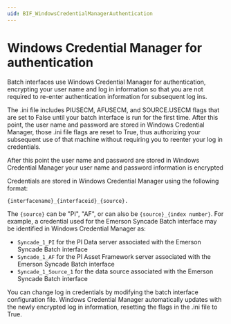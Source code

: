 ```yaml
---
uid: BIF_WindowsCredentialManagerAuthentication
---
```


# Windows Credential Manager for authentication

Batch interfaces use Windows Credential Manager for authentication, encrypting your user name and log in information so that you are not required to re-enter authentication information for subsequent log ins.

The .ini file includes PIUSECM, AFUSECM, and SOURCE.USECM flags that are set to False until your batch interface is run for the first time. After this point, the user name and password are stored in Windows Credential Manager, those .ini file flags are reset to True, thus authorizing your subsequent use of that machine without requiring you to reenter your log in credentials.

After this point the user name and password are stored in Windows Credential Manager your user name and password information is encrypted

Credentials are stored in Windows Credential Manager using the following format:

```text
{interfacename}_{interfaceid}_{source}.
```

The `{source}` can be "PI", "AF", or can also be `{source}_{index number}`. For example, a credential used for the Emerson Syncade Batch interface may be identified in Windows Credential Manager as:

* `Syncade_1_PI` for the PI Data server associated with the Emerson Syncade Batch interface
* `Syncade_1_AF` for the PI Asset Framework server associated with the Emerson Syncade Batch interface
* `Syncade_1_Source_1` for the data source associated with the Emerson Syncade Batch interface

You can change log in credentials by modifying the batch interface configuration file. Windows Credential Manager automatically updates with the newly encrypted log in information, resetting the flags in the .ini file to True.
